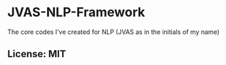 # JVAS-NLP-Framework
The core codes I've created for NLP (JVAS as in the initials of my name)

## License: MIT
